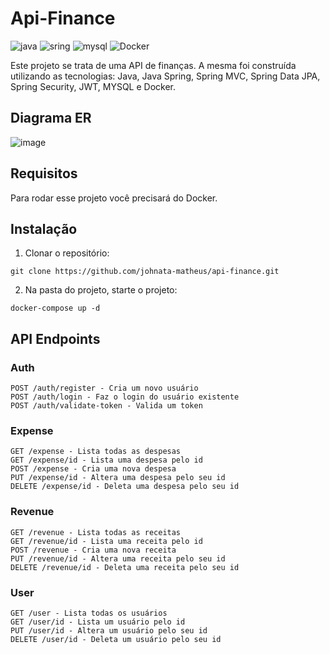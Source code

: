 # Api-Finance

![java](https://img.shields.io/badge/Java-ED8B00?style=for-the-badge&logo=openjdk&logoColor=white)
![sring](https://img.shields.io/badge/Spring-6DB33F?style=for-the-badge&logo=spring&logoColor=white)
![mysql](https://img.shields.io/badge/MySQL-005C84?style=for-the-badge&logo=mysql&logoColor=white)
![Docker](https://img.shields.io/badge/docker-%230db7ed.svg?style=for-the-badge&logo=docker&logoColor=white)

Este projeto se trata de uma API de finanças. A mesma foi construída utilizando as tecnologias: Java, Java Spring, Spring MVC, Spring Data JPA, Spring Security, JWT, MYSQL e Docker.

## Diagrama ER

![image](https://github.com/johnata-matheus/api-finance/assets/105123252/85275a75-b147-4949-8078-577e84612c79)

## Requisitos

Para rodar esse projeto você precisará do Docker.

## Instalação

1. Clonar o repositório:

```
git clone https://github.com/johnata-matheus/api-finance.git
```

2. Na pasta do projeto, starte o projeto:
   
```
docker-compose up -d
```

## API Endpoints

### Auth

```
POST /auth/register - Cria um novo usuário
POST /auth/login - Faz o login do usuário existente
POST /auth/validate-token - Valida um token
```
### Expense

```
GET /expense - Lista todas as despesas
GET /expense/id - Lista uma despesa pelo id
POST /expense - Cria uma nova despesa
PUT /expense/id - Altera uma despesa pelo seu id
DELETE /expense/id - Deleta uma despesa pelo seu id
```

### Revenue

```
GET /revenue - Lista todas as receitas
GET /revenue/id - Lista uma receita pelo id
POST /revenue - Cria uma nova receita
PUT /revenue/id - Altera uma receita pelo seu id
DELETE /revenue/id - Deleta uma receita pelo seu id
```

### User

```
GET /user - Lista todas os usuários
GET /user/id - Lista um usuário pelo id
PUT /user/id - Altera um usuário pelo seu id
DELETE /user/id - Deleta um usuário pelo seu id
```
